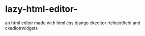 # lazy-html-editor-
an html editor made with html css django ckeditor richtextfield and ckediotrwidgets
